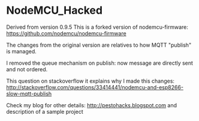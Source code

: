 # **NodeMCU_Hacked** # 
Derived from version 0.9.5
This is a forked version of nodemcu-firmware: https://github.com/nodemcu/nodemcu-firmware

The changes from the original version are relatives to how MQTT "publish" is managed.

I removed the queue mechanism on publish: now message are directly sent and not ordered.

This question on stackoverflow it explains why I made this changes:
http://stackoverflow.com/questions/33414441/nodemcu-and-esp8266-slow-mqtt-publish

Check my blog for other details: http://pestohacks.blogspot.com and description of a sample project
